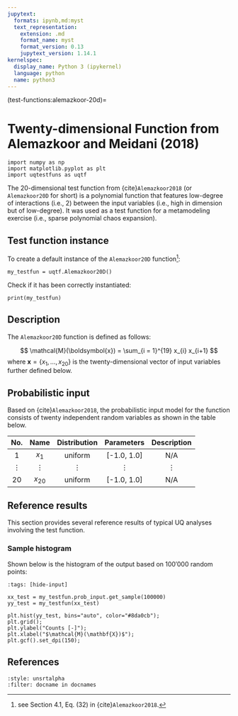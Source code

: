 ```yaml
---
jupytext:
  formats: ipynb,md:myst
  text_representation:
    extension: .md
    format_name: myst
    format_version: 0.13
    jupytext_version: 1.14.1
kernelspec:
  display_name: Python 3 (ipykernel)
  language: python
  name: python3
---
```


(test-functions:alemazkoor-20d)=
# Twenty-dimensional Function from Alemazkoor and Meidani (2018)

```{code-cell} ipython3
import numpy as np
import matplotlib.pyplot as plt
import uqtestfuns as uqtf
```

The 20-dimensional test function from {cite}`Alemazkoor2018`
(or `Alemazkoor20D` for short) is a polynomial function that features 
low-degree of interactions (i.e., $2$) between the input variables
(i.e., high in dimension but of low-degree).
It was used as a test function for
a metamodeling exercise (i.e., sparse polynomial chaos expansion).

## Test function instance

To create a default instance of the `Alemazkoor20D` function[^location]:

```{code-cell} ipython3
my_testfun = uqtf.Alemazkoor20D()
```

Check if it has been correctly instantiated:

```{code-cell} ipython3
print(my_testfun)
```

## Description

The `Alemazkoor20D` function is defined as follows:

$$
\mathcal{M}(\boldsymbol{x}) = \sum_{i = 1}^{19} x_{i} x_{i+1}
$$
where $\boldsymbol{x} = \{ x_1, \ldots, x_{20} \}$
is the twenty-dimensional vector of input variables further defined below.

## Probabilistic input

Based on {cite}`Alemazkoor2018`, the probabilistic input model
for the function consists of twenty independent random variables
as shown in the table below.

|   No.    |   Name   | Distribution | Parameters  | Description |
|:--------:|:--------:|:------------:|:-----------:|:-----------:|
|    1     |  $x_1$   |   uniform    | [-1.0, 1.0] |     N/A     |
| $\vdots$ | $\vdots$ |   $\vdots$   |  $\vdots$   |  $\vdots$   |
|    20    | $x_{20}$ |   uniform    | [-1.0, 1.0] |     N/A     |

## Reference results

This section provides several reference results of typical UQ analyses
involving the test function.

### Sample histogram

Shown below is the histogram of the output based on $100'000$ random points:

```{code-cell} ipython3
:tags: [hide-input]

xx_test = my_testfun.prob_input.get_sample(100000)
yy_test = my_testfun(xx_test)

plt.hist(yy_test, bins="auto", color="#8da0cb");
plt.grid();
plt.ylabel("Counts [-]");
plt.xlabel("$\mathcal{M}(\mathbf{X})$");
plt.gcf().set_dpi(150);
```

## References

```{bibliography}
:style: unsrtalpha
:filter: docname in docnames
```

[^location]: see Section 4.1, Eq. (32) in {cite}`Alemazkoor2018`.